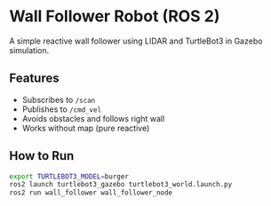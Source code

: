 # Wall Follower Robot (ROS 2)

A simple reactive wall follower using LIDAR and TurtleBot3 in Gazebo simulation.

## Features
- Subscribes to `/scan`
- Publishes to `/cmd_vel`
- Avoids obstacles and follows right wall
- Works without map (pure reactive)

## How to Run

```bash
export TURTLEBOT3_MODEL=burger
ros2 launch turtlebot3_gazebo turtlebot3_world.launch.py
ros2 run wall_follower wall_follower_node
